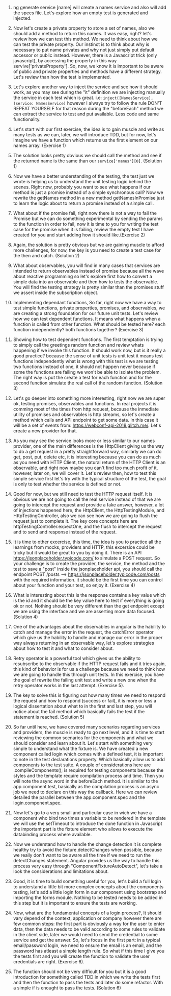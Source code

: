 1. ng generate service [name] will create a names service and also will add the specs file.
Let's explore how an empty test is generated and injected.

2. Now let's create a private property to store a set of names, also we should add a method to return this names. It was easy, right? let's review how we can test this method. We need to think about how we can test the private property. Our instinct is to think about why is necessary to put name privates and why not just simply put default accessor or public instead. However, there is a Javascript trick (only javascript), by accessing the property in this way servive['privateProperty']. So, now, we know it is important to be aware of public and private properties and methods have a different strategy. Let's review than how the test is implemented.

3. Let's explore another way to inject the service and see how it should work, as you may see during the "it" definition we are injecting manually the service in each test which is great. i.e: `inject([NamesService], (service: NamesService)` however I always try to follow the rule DON'T REPEAT YOURSELF for that reason during the "beforeEach" method we can extract the service to test and put available. Less code and same functionality.

4. Let's start with our first exercise, the idea is to gain muscle and write as many tests as we can, later, we will introduce TDD, but for now, let's imagine we have a function which returns us the first element on our names array. (Exercise 1)

5. The solution looks pretty obvious we should call the method and see if the returned name is the same than our `service['names'][0]`. (Solution 1)

6. Now we have a better understanding of the testing, the test just we wrote is helping us to understand the unit testing logic behind the scenes. Right now, probably you want to see what happens if our method is just a promise instead of a simple synchronous call? Now we rewrite the getNames method in a new method getNamesInPromise just to learn the logic about to return a promise instead of a simple call.

7. What about if the promise fail, right now there is not a way to fail the Promise but we can do something experimental by sending the params to the function in order to fail, now it is time to you for writing the test case for the promise when it is failing, review the empty test I have created for you and start adding how it should like.(Exercise 2)

8. Again, the solution is pretty obvious but we are gaining muscle to afford more challenges, for now, the key is you need to create a test case for the then and catch. (Solution 2)

9. What about observables, you will find in many cases that services are intended to return observables instead of promise because all the wave about reactive programming so let's explore first how to convert a simple data into an observable and then how to tests the observable. You will find the testing strategy is pretty similar than the promises stuff we assert inside the subscription object.

10. Implementing dependant functions, So far, right now we have a way to test simple functions, private properties, promises, and observables, we are creating a strong foundation for our future unit tests. Let's review how we can test dependent functions. It means what happens when a function is called from other function. What should be tested here? each function independently? both functions together? (Exercise 3)

11. Showing how to test dependent functions. The first temptation is trying to simply call the greetings random function and review whats happening if we invoke this function. It should work now, but is it really a good practice? because the sense of unit tests is unit test it means test functions independently what is wrong with this test is we are testing two functions instead of one, it should not happen never because if some the functions are failing we won't be able to isolate the problem. The right way is put the create a test for each function and for the second function simulate the real call of the random function. (Solution 3)

12. Let's go deeper into something more interesting, right now we are super ok, testing promises, observables and functions. In real projects it is comming most of the times from http request, because the inmediate utility of promises and observables is http streams, so let's create a method which calls and API endpoint to get some data. In this case it will be a set of events from: https://webconf-api-2018.glitch.me/. Let's create a new provider for that.

13. As you may see the service looks more or less similar to our names provider, one of the main differences is the HttpClient giving us the way to do a get request in a pretty straightforward way, similarly we can do get, post, put, delete etc, it is interesting because you can do as much as you need with HTTP Client, the natural return of the HTTP Client is an observable, and right now maybe you can't find too much profit of it, however, later on, we will cover it. Let's review then, how to test this simple service first let's try with the typical structure of the test, the goal is only to test whether the service is defined or not. 

14. Good for now, but we still need to test the HTTP request itself. It is obvious we are not going to call the real service instead of that we are going to intercept the request and provide a fake answer, however, a lot of injections happened here, the HttpClient, the HttpTestingModule, and HttpTestingController, also we can see how we are going to flush the request just to complete it. The key core concepts here are httpTestingController.expectOne, and the flush to intercept the request and to send and response instead of the request. 

15. It is time to other excercise, this time, the idea is you to practice all the learnings from mocks, providers and HTTP, this excersice could be tricky but it would be great to you by doing it. There is an API https://jsonplaceholder.typicode.com/ to simulate a POST request. So your challenge is to create the provider, the service, the method and the test to save a "post" inside the jsonplaceholder api, you should call the endpoint POST	/posts --> https://jsonplaceholder.typicode.com/posts with the required information. it should be the first time you can control about your function and your test, so enjoy it. (Exercise 4)

16. What is interesting about this is the response contains a key value which is the id and it should be the key value here to test if everything is going ok or not. Nothing should be very different than the get endpoint except we are using the interface and we are asserting more data focused.(Solution 4)

17. One of the advantages about the observables in angular is the hability to catch and manage the error in the request, the catchError operator which give us the hability to handle and manage our error in the proper way always returning in an observable way, let's explore strategies about how to test it and what to consider about.

18. Retry operator is a powerful tool which gives us the ability to resubscribe to the observable if the HTTP request fails and it tries again, this kind of behavior is for us a challenge because we need to think how we are going to handle this through unit tests. In this exercise, you have the goal of rewrite the failing unit test and write a new one when the retry operator works in the last attempt. (Exercise 5).

19. The key to solve this is figuring out how many times we need to respond the request and how to respond (success or fail), it is more or less a logical dissertation about what to in the first and last step, you will notice about the fail method which basically fails the test if the statement is reached. (Solution 5)

20. So far until here, we have covered many scenarios regarding services and providers, the muscle is ready to go next level, and it is time to start reviewing the common scenarios for the components and what we should consider and learn about it. Let's start with something very simple to understand what the fixture is. We have created a new component called login which comes with a defined test, it is important to note in the test declarations property. Which basically allow us to add components to the test suite. A couple of considerations here are .compileComponents(); is required for testing components because the styles and the template require compilation process and time. Then you will note the async word in the beforeEach method. It is similar to the app.component.test, basically as the compilation process is an async job we need to declare on this way the callback. Here we can review detailed the parallel between the app.component.spec and the login.component.spec.

21. Now let's go to a very small and particular case in wich we have a component who bind two times a variable to be rendered in the template we will use the setTimeout to introduce the done function in Javascript the important part is the fixture element who allows to execute the databinding process where available.

22. Now we understand how to handle the change detection it is complete healthy try to avoid the fixture.detectChanges when possible, because we really don't want to be aware all the time if we need to run the detectChanges statement. Angular provides us the way to handle this process very easy through "ComponentFixtureAutoDetect", let's take a look the considerations and limitations about.

23. Good, it is time to build something useful for you, let's build a full login to understand a little bit more complex concepts about the components testing, let's add a little login form in our component using bootstrap and importing the forms module. Nothing to be tested needs to be added in this step but it is important to ensure the tests are working. 

24. Now, what are the fundamental concepts of a login process?, It should vary depend of the context, application or company however there are few common steps: the first part is obviously a way for the user to enter data, then the data needs to be valid according to some rules to validate in the client side, later we would need to send the credential to some service and get the answer. So, let's focus in the first part: in a typical email/password login, we need to ensure the email is an email, and the password has atleast a simple length rule. So what if this time I give you the tests first and you will create the function to validate the user credentials are right. (Exercise 6).

25. The function should not be very difficult for you but it is a good introduction for something called TDD in which we write the tests first and then the function to pass the tests and later do some refactor. With a simple if is enought to pass the tests. (Solution 6)